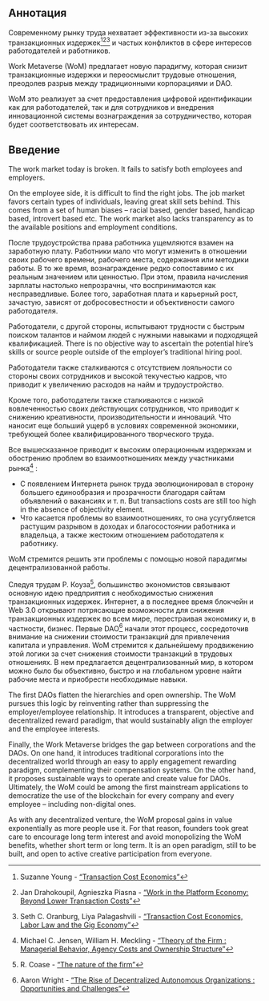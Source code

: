 

## Аннотация

Современному рынку труда нехватает эффективности из-за высоких транзакционных издержек[^1][^2][^3] и частых конфликтов в сфере интересов работодателей и работников.

Work Metaverse (WoM) предлагает новую парадигму, которая снизит транзакционные издержки и переосмыслит трудовые отношения, преодолев разрыв между традиционными корпорациями и DAO.

WoM это реализует за счет предоставления цифровой идентификации как для работодателей, так и для сотрудников и внедрения инновационной системы вознаграждения за сотрудничество, которая будет соответствовать их интересам.

## Введение

The work market today is broken. It fails to satisfy both employees and employers.

On the employee side, it is difficult to find the right jobs. The job market favors certain types of individuals, leaving great skill sets behind. This comes from a set of human biases – racial based, gender based, handicap based, introvert based etc. The work market also lacks transparency as to the available positions and employment conditions.

После трудоустройства права работника ущемляются взамен на заработную плату. Работники мало что могут изменить в отношении своих рабочего времени, рабочего места, содержания или методики работы. В то же время, вознаграждение редко сопоставимо с их реальным значением или ценностью. При этом, правила начисления зарплаты настолько непрозрачны, что воспринимаются как несправедливые. Более того, заработная плата и карьерный рост, зачастую, зависят от добросовестности и объективности самого работодателя.

Работодатели, с другой стороны, испытывают трудности с быстрым поиском талантов и наймом людей с нужными навыками и подходящей квалификацией. There is no objective way to ascertain the potential hire’s skills or source people outside of the employer’s traditional hiring pool.

Работодатели также сталкиваются с отсутствием лояльности со стороны своих сотрудников и высокой текучестью кадров, что приводит к увеличению расходов на найм и трудоустройство.

Кроме того, работодатели также сталкиваются с низкой вовлеченностью своих действующих сотрудников, что приводит к снижению креативности, производительности и инноваций. Что наносит еще больший ущерб в условиях современной экономики, требующей более квалифицированного творческого труда.

Все вышесказанное приводит к высоким операционным издержкам и обострению проблем во взаимоотношениях между участниками рынка[^4] :

- С появлением Интернета рынок труда эволюционировал в сторону большего единообразия и прозрачности благодаря сайтам объявлений о вакансиях и т. п. But transactions costs are still too high in the absence of objectivity element.
- Что касается проблемы во взаимоотношениях, то она усугубляется растущим разрывом в доходах и благосостоянии работника и владельца, а также жестоким отношением работодателя к работнику.

WoM стремится решить эти проблемы с помощью новой парадигмы децентрализованной работы.

Следуя трудам Р. Коуза[^5], большинство экономистов связывают основную идею предприятия с необходимостью снижения транзакционных издержек. Интернет, а в последнее время блокчейн и Web 3.0 открывают потрясающие возможности для снижения транзакционных издержек во всем мире, перестраивая экономику и, в частности, бизнес. Первые DAO[^6] начали этот процесс, сосредоточив внимание на снижении стоимости транзакций для привлечения капитала и управления. WoM стремится к дальнейшему продвижению этой логики за счет снижения стоимости транзакций в трудовых отношениях. В нем предлагается децентрализованный мир, в котором можно было бы объективно, быстро и на глобальном уровне найти рабочие места и приобрести необходимые навыки.

The first DAOs flatten the hierarchies and open ownership. The WoM pursues this logic by reinventing rather than suppressing the employer/employee relationship. It introduces a transparent, objective and decentralized reward paradigm, that would sustainably align the employer and the employee interests.

Finally, the Work Metaverse bridges the gap between corporations and the DAOs. On one hand, it introduces traditional corporations into the decentralized world through an easy to apply engagement rewarding paradigm, complementing their compensation systems. On the other hand, it proposes sustainable ways to operate and create value for DAOs. Ultimately, the WoM could be among the first mainstream applications to democratize the use of the blockchain for every company and every employee – including non-digital ones.

As with any decentralized venture, the WoM proposal gains in value exponentially as more people use it. For that reason, founders took great care to encourage long term interest and avoid monopolizing the WoM benefits, whether short term or long term. It is an open paradigm, still to be built, and open to active creative participation from everyone.


[^1]: Suzanne Young - [“Transaction Cost Economics”](https://www.academia.edu/24703426/Transaction_Cost_Economics)
[^2]: Jan Drahokoupil, Agnieszka Piasna - [“Work in the Platform Economy: Beyond Lower Transaction Costs”](https://www.intereconomics.eu/contents/year/2017/number/6/article/work-in-the-platform-economy-beyond-lower-transaction-costs.html)
[^3]: Seth C. Oranburg, Liya Palagashvili - [“Transaction Cost Economics, Labor Law and the Gig Economy”](https://dsc.duq.edu/cgi/viewcontent.cgi?article=1115&context=law-faculty-scholarship)
[^4]: Michael C. Jensen, William H. Meckling - [“Theory of the Firm : Managerial Behavior, Agency Costs and Ownership Structure”](https://www.sfu.ca/~wainwrig/Econ400/jensen-meckling.pdf)
[^5]: R. Coase - [“The nature of the firm”](http://econdse.org/wp-content/uploads/2014/09/firm-coase.pdf)
[^6]: Aaron Wright - [“The Rise of Decentralized Autonomous Organizations : Opportunities and Challenges”](https://stanford-jblp.pubpub.org/pub/rise-of-daos/release/1)

